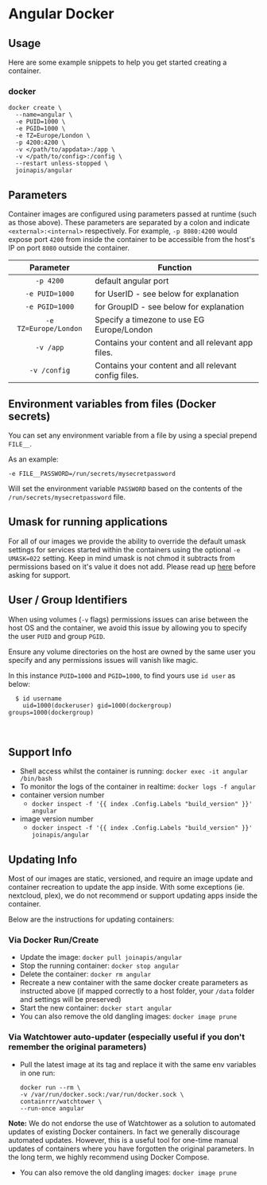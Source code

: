 # Angular Docker


## Usage

Here are some example snippets to help you get started creating a container.

### docker

```
docker create \
  --name=angular \
  -e PUID=1000 \
  -e PGID=1000 \
  -e TZ=Europe/London \
  -p 4200:4200 \
  -v </path/to/appdata>:/app \
  -v </path/to/config>:/config \
  --restart unless-stopped \
  joinapis/angular
```

## Parameters

Container images are configured using parameters passed at runtime (such as those above). These parameters are separated by a colon and indicate `<external>:<internal>` respectively. For example, `-p 8080:4200` would expose port `4200` from inside the container to be accessible from the host's IP on port `8080` outside the container.

| Parameter | Function |
| :----: | --- |
| `-p 4200` | default angular port |
| `-e PUID=1000` | for UserID - see below for explanation |
| `-e PGID=1000` | for GroupID - see below for explanation |
| `-e TZ=Europe/London` | Specify a timezone to use EG Europe/London |
| `-v /app` | Contains your content and all relevant app files. |
| `-v /config` | Contains your content and all relevant config files. |

## Environment variables from files (Docker secrets)

You can set any environment variable from a file by using a special prepend `FILE__`.

As an example:

```
-e FILE__PASSWORD=/run/secrets/mysecretpassword
```

Will set the environment variable `PASSWORD` based on the contents of the `/run/secrets/mysecretpassword` file.

## Umask for running applications

For all of our images we provide the ability to override the default umask settings for services started within the containers using the optional `-e UMASK=022` setting.
Keep in mind umask is not chmod it subtracts from permissions based on it's value it does not add. Please read up [here](https://en.wikipedia.org/wiki/Umask) before asking for support.

## User / Group Identifiers

When using volumes (`-v` flags) permissions issues can arise between the host OS and the container, we avoid this issue by allowing you to specify the user `PUID` and group `PGID`.

Ensure any volume directories on the host are owned by the same user you specify and any permissions issues will vanish like magic.

In this instance `PUID=1000` and `PGID=1000`, to find yours use `id user` as below:

```
  $ id username
    uid=1000(dockeruser) gid=1000(dockergroup) groups=1000(dockergroup)
```


&nbsp;
## Support Info

* Shell access whilst the container is running: `docker exec -it angular /bin/bash`
* To monitor the logs of the container in realtime: `docker logs -f angular`
* container version number
  * `docker inspect -f '{{ index .Config.Labels "build_version" }}' angular`
* image version number
  * `docker inspect -f '{{ index .Config.Labels "build_version" }}' joinapis/angular`

## Updating Info

Most of our images are static, versioned, and require an image update and container recreation to update the app inside. With some exceptions (ie. nextcloud, plex), we do not recommend or support updating apps inside the container.

Below are the instructions for updating containers:

### Via Docker Run/Create
* Update the image: `docker pull joinapis/angular`
* Stop the running container: `docker stop angular`
* Delete the container: `docker rm angular`
* Recreate a new container with the same docker create parameters as instructed above (if mapped correctly to a host folder, your `/data` folder and settings will be preserved)
* Start the new container: `docker start angular`
* You can also remove the old dangling images: `docker image prune`

### Via Watchtower auto-updater (especially useful if you don't remember the original parameters)
* Pull the latest image at its tag and replace it with the same env variables in one run:
  ```
  docker run --rm \
  -v /var/run/docker.sock:/var/run/docker.sock \
  containrrr/watchtower \
  --run-once angular
  ```

**Note:** We do not endorse the use of Watchtower as a solution to automated updates of existing Docker containers. In fact we generally discourage automated updates. However, this is a useful tool for one-time manual updates of containers where you have forgotten the original parameters. In the long term, we highly recommend using Docker Compose.

* You can also remove the old dangling images: `docker image prune`